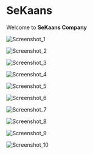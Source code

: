 ﻿# SeKaans 

Welcome to **SeKaans Company**

![Screenshot_1](https://github.com/kaankaltakkiran/SeKaans/assets/98158194/643507aa-f829-4689-be4d-1a33e953e6f0)


![Screenshot_2](https://github.com/kaankaltakkiran/SeKaans/assets/98158194/559cdb4f-3398-4c59-a4da-11f69649275c)


![Screenshot_3](https://github.com/kaankaltakkiran/SeKaans/assets/98158194/f3e0bb22-cf73-44e1-8ac6-1900d56c90a2)


![Screenshot_4](https://github.com/kaankaltakkiran/SeKaans/assets/98158194/34e02b16-32dc-4547-a5d2-4ae82120cb75)


![Screenshot_5](https://github.com/kaankaltakkiran/SeKaans/assets/98158194/ca944039-9f4b-4a11-bf72-7725e0b5a051)


![Screenshot_6](https://github.com/kaankaltakkiran/SeKaans/assets/98158194/69ea13fd-787c-45ea-9760-2961164d66de)


![Screenshot_7](https://github.com/kaankaltakkiran/SeKaans/assets/98158194/15bfc224-42d0-4486-b4ff-1f48c27c3d75)


![Screenshot_8](https://github.com/kaankaltakkiran/SeKaans/assets/98158194/ea49cbe2-631f-44dd-8832-fd806b2bed71)


![Screenshot_9](https://github.com/kaankaltakkiran/SeKaans/assets/98158194/2d3b2301-7bc4-443f-b97b-7fccd01f41c2)


![Screenshot_10](https://github.com/kaankaltakkiran/SeKaans/assets/98158194/01281155-bb6e-4591-9a2b-addabd9fcb65)


